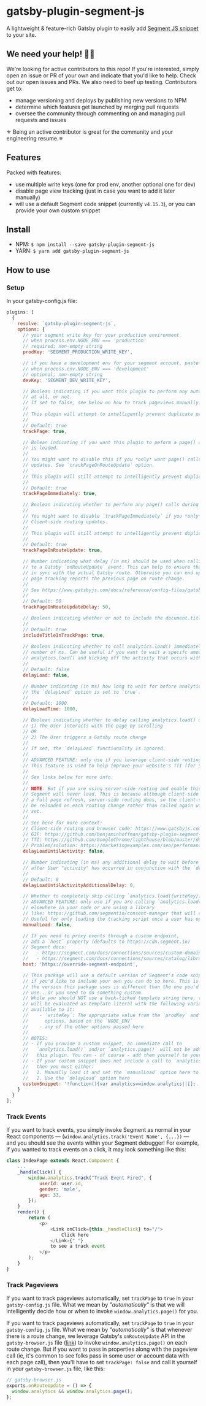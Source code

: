 # gatsby-plugin-segment-js

A lightweight & feature-rich Gatsby plugin to easily add [Segment JS snippet](https://segment.com/docs/connections/sources/catalog/libraries/website/javascript/quickstart/) to your site.

## We need your help! 🙏🏽
We're looking for active contributors to this repo!  If you're interested, simply open an issue or PR of your own and indicate that you'd like to help.  Check out our open issues and PRs.  We also need to beef up testing.  Contributors get to:
- manage versioning and deploys by publishing new versions to NPM
- determine which features get launched by merging pull requests
- oversee the community through commenting on and managing pull requests and issues

⚜️ Being an active contributor is great for the community and your engineering resume.⚜️

## Features

Packed with features:

- use multiple write keys (one for prod env, another optional one for dev)
- disable page view tracking (just in case you want to add it later manually)
- will use a default Segment code snippet (currently `v4.15.3`), or you can provide your own custom snippet

## Install

- NPM: `$ npm install --save gatsby-plugin-segment-js`
- YARN: `$ yarn add gatsby-plugin-segment-js`

## How to use

### Setup

In your gatsby-config.js file:

```javascript
plugins: [
  {
    resolve: `gatsby-plugin-segment-js`,
    options: {
      // your segment write key for your production environment
      // when process.env.NODE_ENV === 'production'
      // required; non-empty string
      prodKey: 'SEGMENT_PRODUCTION_WRITE_KEY',

      // if you have a development env for your segment account, paste that key here
      // when process.env.NODE_ENV === 'development'
      // optional; non-empty string
      devKey: 'SEGMENT_DEV_WRITE_KEY',

      // Boolean indicating if you want this plugin to perform any automated analytics.page() calls
      // at all, or not.
      // If set to false, see below on how to track pageviews manually.
      // 
      // This plugin will attempt to intelligently prevent duplicate page() calls.
      // 
      // Default: true
      trackPage: true,

      // Bolean indicating if you want this plugin to peform a page() call immediately once the snippet
      // is loaded.
      // 
      // You might want to disable this if you *only* want page() calls to occur upon Client-side routing
      // updates. See `trackPageOnRouteUpdate` option.
      // 
      // This plugin will still attempt to intelligently prevent duplicate page() calls.
      // 
      // Default: true
      trackPageImmediately: true,

      // Boolean indicating whether to perform any page() calls during Client-side routing updates.
      // 
      // You might want to disable `trackPageImmediately` if you *only* want page() calls to occur upon
      // Client-side routing updates.
      // 
      // This plugin will still attempt to intelligently prevent duplicate page() calls.
      // 
      // Default: true
      trackPageOnRouteUpdate: true,

      // Number indicating what delay (in ms) should be used when calling analytics.page() in response
      // to a Gatsby `onRouteUpdate` event. This can help to ensure that the segment route tracking is 
      // in sync with the actual Gatsby route. Otherwise you can end up in a state where the Segment
      // page tracking reports the previous page on route change.
      // 
      // See https://www.gatsbyjs.com/docs/reference/config-files/gatsby-browser/ for more information.
      // 
      // Default: 50
      trackPageOnRouteUpdateDelay: 50,

      // Boolean indicating whether or not to include the document.title in the analytics.page() calls
      // 
      // Default: true
      includeTitleInTrackPage: true,
      
      // Boolean indicating whether to call analytics.load() immediately, or to delay it by a specified
      // number of ms. Can be useful if you want to wait a specifc amount of time before calling
      // analytics.load() and kicking off the activity that occurs with that call.
      // 
      // Default: false
      delayLoad: false,

      // Number indicating (in ms) how long to wait for before analytics.load() will be called if
      // the `delayLoad` option is set to `true`.
      // 
      // Default: 1000
      delayLoadTime: 1000,

      // Boolean indicating whether to delay calling analytics.load() until either:
      // 1) The User interacts with the page by scrolling
      // OR
      // 2) The User triggers a Gatsby route change
      // 
      // If set, the `delayLoad` functionality is ignored.
      // 
      // ADVANCED FEATURE: only use if you leverage client-side routing (ie, Gatsby <Link>)
      // This feature is used to help improve your website's TTI (for SEO, UX, etc).
      // 
      // See links below for more info.
      // 
      // NOTE: But if you are using server-side routing and enable this feature,
      // Segment will never load. This is because although client-side routing does not do
      // a full page refresh, server-side routing does, so the client-side code will
      // be reloaded on each routing change rather than called again with the `prevLocation`
      // set.
      // 
      // See here for more context:
      // Client-side routing and browser code: https://www.gatsbyjs.com/docs/reference/config-files/gatsby-browser/
      // GIF: https://github.com/benjaminhoffman/gatsby-plugin-segment-js/pull/19#issuecomment-559569483
      // TTI: https://github.com/GoogleChrome/lighthouse/blob/master/docs/scoring.md#performance
      // Problem/solution: https://marketingexamples.com/seo/performance
      delayLoadUntilActivity: false,

      // Number indicating (in ms) any additional delay to wait before calling analytics.load()
      // after User "activity" has occurred in conjunction with the `delayLoadUntilActivity` option.
      // 
      // Default: 0
      delayLoadUntilActivityAdditionalDelay: 0,

      // Whether to completely skip calling `analytics.load({writeKey})`.
      // ADVANCED FEATURE: only use if you are calling `analytics.load({writeKey})` manually
      // elsewhere in your code or are using a library
      // like: https://github.com/segmentio/consent-manager that will call it for you.
      // Useful for only loading the tracking script once a user has opted in to being tracked, for example.
      manualLoad: false,

      // If you need to proxy events through a custom endpoint,
      // add a `host` property (defaults to https://cdn.segment.io)
      // Segment docs:
      //   - https://segment.com/docs/connections/sources/custom-domains
      //   - https://segment.com/docs/connections/sources/catalog/libraries/website/javascript/#proxy
      host: 'https://override-segment-endpoint',

      // This package will use a default version of Segment's code snippet, but
      // if you'd like to include your own you can do so here. This is useful if
      // the version this package uses is different than the one you'd like to
      // use...or you need to do something custom.
      // While you should NOT use a back-ticked template string here, the string
      // will be evaluated as template literal with the following variables
      // available to it:
      //    - `writeKey`: The appropriate value from the `prodKey` and `devKey`
      //      options, based on the `NODE_ENV`
      //    - any of the other options passed here
      // 
      // NOTES: 
      // - If you provide a custom snippet, an immediate call to
      //   `analytics.load()` and/or `analytics.page()` will not be added by
      //   this plugin. You can - of course - add them yourself to your snippet.
      // - If your custom snippet does not include a call to `analytics.load()`
      //   then you must either:
      //   1. Manually load it and set the `manualLoad` option here to `true`
      //   2. Use the `delayLoad` option here
      customSnippet: '!function(){var analytics=window.analytics||[];...;analytics.load("${writeKey}");analytics.page();}}();'
    }
  }
];
```

### Track Events

If you want to track events, you simply invoke Segment as normal in your React components — (`window.analytics.track('Event Name', {...})` — and you should see the events within your Segment debugger! For example, if you wanted to track events on a click, it may look something like this:

```javascript
class IndexPage extends React.Component {
    ...
    _handleClick() {
        window.analytics.track("Track Event Fired", {
            userId: user.id,
            gender: 'male',
            age: 33,
        });
    }
    render() {
        return (
            <p>
                <Link onClick={this._handleClick} to="/">
                    Click here
                </Link>{" "}
                to see a track event
            </p>
        );
    }
}
```

### Track Pageviews

If you want to track pageviews automatically, set `trackPage` to `true` in your `gatsby-config.js` file. What we mean by _"automatically"_ is that we will intelligently decide how or when to invoke `window.analytics.page()` for you.



If you want to track pageviews automatically, set `trackPage` to `true` in your `gatsby-config.js` file. What we mean by _"automatically"_ is that whenever there is a route change, we leverage Gatsby's `onRouteUpdate` API in the `gatsby-browser.js` file ([link](https://www.gatsbyjs.org/docs/browser-apis/#onRouteUpdate)) to invoke `window.analytics.page()` on each route change. But if you want to pass in properties along with the pageview call (ie, it's common to see folks pass in some user or account data with each page call), then you'll have to set `trackPage: false` and call it yourself in your `gatsby-browser.js` file, like this:

```javascript
// gatsby-browser.js
exports.onRouteUpdate = () => {
  window.analytics && window.analytics.page();
};
```
